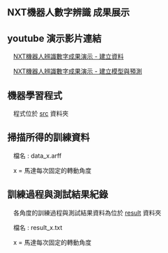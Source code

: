 NXT機器人數字辨識 成果展示
---
## youtube 演示影片連結

　[NXT機器人辨識數字成果演示 - 建立資料](https://youtu.be/Kx0K0d5kgj8)

　[NXT機器人辨識數字成果演示 - 建立模型與預測](https://youtu.be/9psUBdqwJIk)

## 機器學習程式

　程式位於 [src](/src/) 資料夾

## 掃描所得的訓練資料
　檔名 : data_x.arff

　x = 馬達每次固定的轉動角度

## 訓練過程與測試結果紀錄
　各角度的訓練過程與測試結果資料為位於 [result](/result/) 資料夾

　檔名 : result_x.txt

　x = 馬達每次固定的轉動角度
